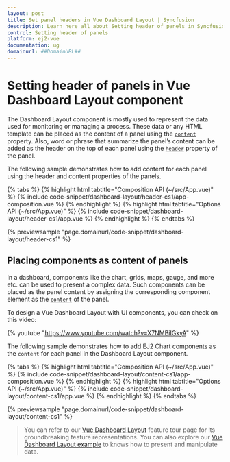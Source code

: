 ```yaml
---
layout: post
title: Set panel headers in Vue Dashboard Layout | Syncfusion
description: Learn here all about Setting header of panels in Syncfusion Vue Dashboard Layout component of Syncfusion Essential JS 2 and more.
control: Setting header of panels 
platform: ej2-vue
documentation: ug
domainurl: ##DomainURL##
---
```


# Setting header of panels in Vue Dashboard Layout component

The Dashboard Layout component is mostly used to represent the data used for monitoring or managing a process. These data or any HTML template can be placed as the content of a panel using the [`content`](https://ej2.syncfusion.com/vue/documentation/api/dashboard-layout/panelModel/#content) property. Also, word or phrase that summarize the panel’s content can be added as the header on the top of each panel using the [`header`](https://ej2.syncfusion.com/vue/documentation/api/dashboard-layout/panelModel/#header) property of the panel.

The following sample demonstrates how to add content for each panel using the header and content properties of the panels.

{% tabs %}
{% highlight html tabtitle="Composition API (~/src/App.vue)" %}
{% include code-snippet/dashboard-layout/header-cs1/app-composition.vue %}
{% endhighlight %}
{% highlight html tabtitle="Options API (~/src/App.vue)" %}
{% include code-snippet/dashboard-layout/header-cs1/app.vue %}
{% endhighlight %}
{% endtabs %}
        
{% previewsample "page.domainurl/code-snippet/dashboard-layout/header-cs1" %}

## Placing components as content of panels

In a dashboard, components like the chart, grids, maps, gauge, and more etc. can be used to present a complex data. Such components can be placed as the panel content by assigning the corresponding component element as the [`content`](https://ej2.syncfusion.com/vue/documentation/api/dashboard-layout/panelModel/#content) of the panel.

To design a Vue Dashboard Layout with UI components, you can check on this video:

{% youtube "https://www.youtube.com/watch?v=X7NMBiIGkyA" %}

The following sample demonstrates how to add EJ2 Chart components as the `content` for each panel in the Dashboard Layout component.

{% tabs %}
{% highlight html tabtitle="Composition API (~/src/App.vue)" %}
{% include code-snippet/dashboard-layout/content-cs1/app-composition.vue %}
{% endhighlight %}
{% highlight html tabtitle="Options API (~/src/App.vue)" %}
{% include code-snippet/dashboard-layout/content-cs1/app.vue %}
{% endhighlight %}
{% endtabs %}
        
{% previewsample "page.domainurl/code-snippet/dashboard-layout/content-cs1" %}

> You can refer to our [Vue Dashboard Layout](https://www.syncfusion.com/vue-ui-components/vue-dashboard-layout) feature tour page for its groundbreaking feature representations. You can also explore our [Vue Dashboard Layout example](https://ej2.syncfusion.com/vue/demos/#/material/dashboard-layout/default.html) to knows how to present and manipulate data.
